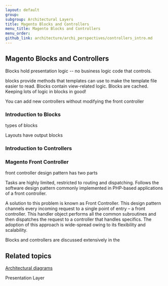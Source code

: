 ```yaml
---
layout: default
group: 
subgroup: Architectural Layers
title: Magento Blocks and Controllers
menu_title: Magento Blocks and Controllers
menu_order: 
github_link: architecture/archi_perspectives/controllers_intro.md
---
```





<h2>Magento Blocks and Controllers</h2>
Blocks hold presentation logic -- no business logic code that controls. 

blocks provide methods that templates can use to make the template file easier to read. Blocks contain view-related logic. Blocks are cached. Keeping lots of logic in blocks in good!


You can add new controllers without modifying the front controller

<h3>Introduction to Blocks</h3>
types of blocks

 Layouts have output blocks
 
 
<h3>Introduction to Controllers</h3>


<h3>Magento Front Controller</h3>
 front controller design pattern has two parts


Tasks are highly limited, restricted to routing and dispatching.
Follows the software design pattern commonly implemented in PHP-based applications of a front controller. 

A solution to this problem is known as Front Controller. This design pattern channels every incoming request to a single point of entry – a front controller. This handler object performs all the common subroutines and then dispatches the request to a controller that handles specifics. The adoption of this approach is wide-spread owing to its flexibility and scalability.

Blocks and controllers are discussed extensively in the



 
<h2 id="related">Related topics</h2>
<a href="{{ site.gdeurl }}architecture/archi_perspectives/arch_diagrams.html">Architectural diagrams</a>

Presentation Layer








 
